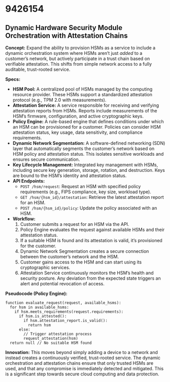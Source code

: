 # 9426154

## Dynamic Hardware Security Module Orchestration with Attestation Chains

**Concept:** Expand the ability to provision HSMs as a service to include a dynamic orchestration system where HSMs aren’t just *added* to a customer’s network, but actively participate in a trust chain based on verifiable attestation. This shifts from simple network access to a fully auditable, trust-rooted service.

**Specs:**

*   **HSM Pool:** A centralized pool of HSMs managed by the computing resource provider.  These HSMs support a standardized attestation protocol (e.g., TPM 2.0 with measurements).
*   **Attestation Service:** A service responsible for receiving and verifying attestation reports from HSMs.  Reports include measurements of the HSM’s firmware, configuration, and active cryptographic keys.
*   **Policy Engine:** A rule-based engine that defines conditions under which an HSM can be provisioned for a customer.  Policies can consider HSM attestation status, key usage, data sensitivity, and compliance requirements.
*   **Dynamic Network Segmentation:** A software-defined networking (SDN) layer that automatically segments the customer’s network based on HSM policy and attestation status.  This isolates sensitive workloads and ensures secure communication.
*   **Key Lifecycle Management:** Integrated key management with HSMs, including secure key generation, storage, rotation, and destruction.  Keys are bound to the HSM’s identity and attestation status.
*   **API Endpoints:**
    *   `POST /hsm/request`: Request an HSM with specified policy requirements (e.g., FIPS compliance, key size, workload type).
    *   `GET /hsm/{hsm_id}/attestation`: Retrieve the latest attestation report for an HSM.
    *   `POST /hsm/{hsm_id}/policy`: Update the policy associated with an HSM.
*   **Workflow:**
    1.  Customer submits a request for an HSM via the API.
    2.  Policy Engine evaluates the request against available HSMs and their attestation status.
    3.  If a suitable HSM is found and its attestation is valid, it’s provisioned for the customer.
    4.  Dynamic Network Segmentation creates a secure connection between the customer’s network and the HSM.
    5.  Customer gains access to the HSM and can start using its cryptographic services.
    6.  Attestation Service continuously monitors the HSM’s health and security posture. Any deviation from the expected state triggers an alert and potential revocation of access.

**Pseudocode (Policy Engine):**

```
function evaluate_request(request, available_hsms):
  for hsm in available_hsms:
    if hsm.meets_requirements(request.requirements):
      if hsm.is_attested():
        if hsm.attestation_report.is_valid():
          return hsm
      else:
        // Trigger attestation process
        request_attestation(hsm)
  return null // No suitable HSM found
```

**Innovation:** This moves beyond simply adding a device to a network and instead creates a continuously verified, trust-rooted service.  The dynamic orchestration and attestation chains ensure that only trusted HSMs are used, and that any compromise is immediately detected and mitigated. This is a significant step towards secure cloud computing and data protection.
